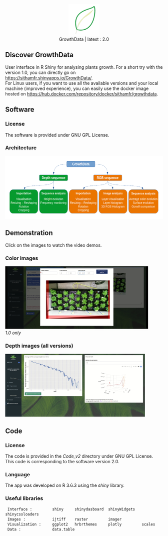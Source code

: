 
<div align="center">
     <span title="Docker Hub : GrowthData">
          <a href="https://hub.docker.com/repository/docker/sithamfr/growthdata" target="_tab" rel="noopener noreferrer">
               <img src="https://github.com/Sithamfr/GrowthData/blob/master/Medias/logo_growthdata.png" alt="Logo" width="100"/>
          </a>
     </span>
</div>

<div align="center">GrowthData | latest : 2.0</div>

## Discover GrowthData

User interface in R Shiny for analysing plants growth.
For a short try with the version 1.0, you can directly go on <a href="https://sithamfr.shinyapps.io/GrowthData/" target="_tab" rel="noopener noreferrer">https://sithamfr.shinyapps.io/GrowthData/</a>.<br>
For Linux users, if you want to use all the available versions and your local machine (improved experience), you can easily use the docker image hosted on <a href="https://hub.docker.com/repository/docker/sithamfr/growthdata" target="_tab" rel="noopener noreferrer">https://hub.docker.com/repository/docker/sithamfr/growthdata</a>.

## Software

### License

The software is provided under GNU GPL License.

### Architecture

<span title="Architecture of GrowthData">
     <img src="https://github.com/Sithamfr/GrowthData/blob/master/Medias/schema_app.png" alt="Schema" height="200"/>
</span>

## Demonstration

Click on the images to watch the video demos.

### Color images

<div>
     <a href="https://youtu.be/Q4Ofqn-mKlg">
          <span title="Watch the demo with color images">
               <img src="https://raw.githubusercontent.com/Sithamfr/GrowthData/master/Medias/vignette_color.png" alt="Watch the demo with color images" height=200>
          </span>
     </a>
     <div class="align:right !important;">
          <i>1.0 only</i>
     </div>
</div>

### Depth images  (all versions)

<a href="https://youtu.be/GfgNH0sg_Qg">
     <span title="Watch the demo with depth images">
          <img src="https://raw.githubusercontent.com/Sithamfr/GrowthData/master/Medias/vignette_depth.png" alt="Watch the demo with depth images" height=200>
     </span>
</a>

## Code

### License

The code is provided in the *Code_v2* directory under GNU GPL License. This code is corresponding to the software version 2.0.

### Language

The app was developed on R 3.6.3 using the *shiny* library.

### Useful libraries

     Interface :         shiny     shinydasboard  shinyWidgets   shinycssloaders
     Images :            ijtiff    raster         imager
     Visualization :     ggplot2   hrbrthemes     plotly         scales
     Data :              data.table


